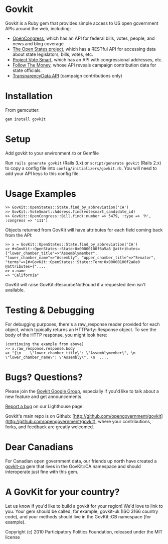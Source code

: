 # Govkit

Govkit is a Ruby gem that provides simple access to US open government APIs around the web, including:

 *  [OpenCongress](http://www.opencongress.org/api), which has an API for federal bills, votes, people, and news and blog coverage
 *  [The Open States project](http://fiftystates-dev.sunlightlabs.com/), which has a RESTful API for accessing data about state legislators, bills, votes, etc.
 *  [Project Vote Smart](http://www.votesmart.org/services_api.php), which has an API with congressional addresses, etc.
 *  [Follow The Money](http://www.followthemoney.org/), whose API reveals campaign contribution data for state officials.
 *  [TransparencyData API](http://transparencydata.com/api) (campaign contributions only)

# Installation

From gemcutter:

    gem install govkit

# Setup

Add govkit to your environment.rb or Gemfile

Run <code>rails generate govkit</code> (Rails 3.x) or <code>script/generate govkit</code> (Rails 2.x) to copy a config file into <code>config/initializers/govkit.rb</code>. You will need to add your API keys to this config file.

# Usage Examples

    >> GovKit::OpenStates::State.find_by_abbreviation('CA')
    >> GovKit::VoteSmart::Address.find(votesmart_candidate_id)
    >> GovKit::OpenCongress::Bill.find(:number => 5479, :type => 'h', :congress => '111')

Objects returned from GovKit will have attributes for each field coming back from the API:

    >> x = GovKit::OpenStates::State.find_by_abbreviation('CA')
    => #<GovKit::OpenStates::State:0x00000100f6a5a8 @attributes={"lower_chamber_title"=>"Assemblymember", "lower_chamber_name"=>"Assembly", "upper_chamber_title"=>"Senator", "terms"=>[#<GovKit::OpenStates::State::Term:0x00000100f2a8e0 @attributes={"....
    >> x.name
    => "California"

GovKit will raise GovKit::ResourceNotFound if a requested item isn't available.

# Testing & Debugging

For debugging purposes, there's a raw_response reader provided for each object, which typically returns an HTTParty::Response object. To see the body of the HTTP response, you might look here:

    (continuing the example from above)
    >> x.raw_response.response.body
    => "{\n    \"lower_chamber_title\": \"Assemblymember\", \n    \"lower_chamber_name\": \"Assembly\", \n  ....

# Bugs? Questions?

Please join the [Govkit Google Group](http://groups.google.com/group/govkit), especially if you'd like to talk about a new feature and get announcements.

[Report a bug](https://participatorypolitics.lighthouseapp.com/projects/51485-govkit) on our Lighthouse page.

Govkit's main repo is on Github: [http://github.com/opengovernment/govkit](http://github.com/opengovernment/govkit), where your contributions, forks, and feedback are greatly welcomed.

# Dear Canadians

For Canadian open government data, our friends up north have created a [govkit-ca](https://github.com/jpmckinney/govkit-ca) gem that lives in the GovKit::CA namespace and should interoperate just fine with this gem.

# A GovKit for your country?

Let us know if you'd like to build a govkit for your region! We'd love to link to you. Your gem should be called, for example, govkit-uk (ISO 3166 country code), and your methods should live in the GovKit::GB namespace (for example).

Copyright (c) 2010 Participatory Politics Foundation, released under the MIT license
